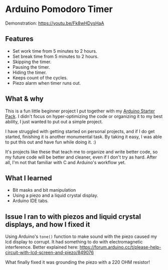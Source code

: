 # Arduino Pomodoro Timer

Demonstration: https://youtu.be/Fk8wHDysHaA

## Features
- Set work time from 5 minutes to 2 hours.
- Set break time from 5 minutes to 2 hours.
- Skipping the timer.
- Pausing the timer.
- Hiding the timer.
- Keeps count of the cycles.
- Piezo alarm when timer runs out.

## What & why
This is a fun little beginner project I put together with my [Arduino Starter Pack](https://store.arduino.cc/products/arduino-starter-kit-multi-language). I didn't focus on hyper-optimizing the code or organizing it to my best ability, I just wanted to put out a simple project.

I have struggled with getting started on personal projects, and if I do get started, finishing it is another monumental task. By taking it easy, I was able to put this out and have fun while doing it. :)

It's projects like these that teach me to organize and write better code, so my future code will be better and cleaner, even if I don't try as hard. After all, I'm not that familiar with C and Arduino's workflow yet.

## What I learned
- Bit masks and bit manipulation
- Using a piezo and a liquid crystal display.
- Arduino IDE tabs.

## Issue I ran to with piezos and liquid crystal displays, and how I fixed it
Using Arduino's `tone()` function to make sound with the piezo caused my lcd display to corrupt. It had something to do with electromagnetic interference. Better explained here: https://forum.arduino.cc/t/please-help-circuit-with-lcd-screen-and-piezo/849076

What finally fixed it was grounding the piezo with a 220 OHM resistor!
